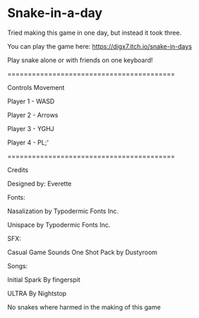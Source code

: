 # Snake-in-a-day
Tried making this game in one day, but instead it took three.

You can play the game here: https://digx7.itch.io/snake-in-days 

Play snake alone or with friends on one keyboard!


=========================================

Controls
          Movement
          
Player 1 - WASD

Player 2 - Arrows

Player 3 - YGHJ

Player 4 - PL;'

=========================================

Credits

Designed by: Everette

Fonts:

Nasalization
by Typodermic Fonts Inc.

Unispace
by Typodermic Fonts Inc.

SFX:

Casual Game Sounds
One Shot Pack
by Dustyroom

Songs:

Initial Spark
By fingerspit

ULTRA
By Nightstop

No snakes where harmed in the making of this game
